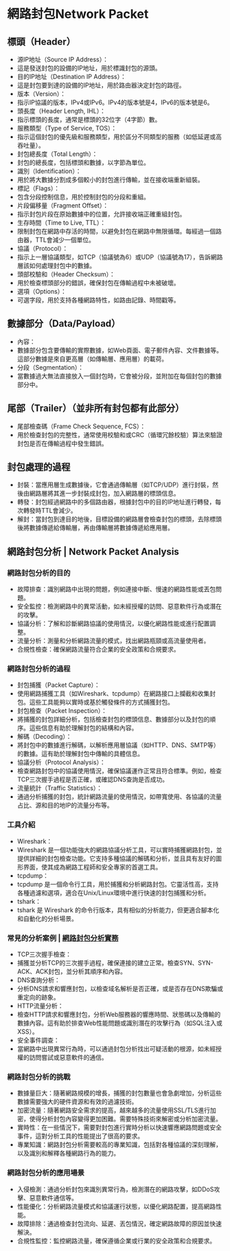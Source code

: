 # 網路封包Network Packet
## 標頭（Header）
- 源IP地址（Source IP Address）：
- 這是發送封包的設備的IP地址，用於標識封包的源頭。
- 目的IP地址（Destination IP Address）：
- 這是封包要到達的設備的IP地址，用於路由器決定封包的路徑。
- 版本（Version）：
- 指示IP協議的版本，IPv4或IPv6。IPv4的版本號是4，IPv6的版本號是6。
- 頭長度（Header Length, IHL）：
- 指示標頭的長度，通常是標頭的32位字（4字節）數。
- 服務類型（Type of Service, TOS）：
- 指示這個封包的優先級和服務類型，用於區分不同類型的服務（如低延遲或高吞吐量）。
- 封包總長度（Total Length）：
- 封包的總長度，包括標頭和數據，以字節為單位。
- 識別（Identification）：
- 用於將大數據分割成多個較小的封包進行傳輸，並在接收端重新組裝。
- 標記（Flags）：
- 包含分段控制信息，用於控制封包的分段和重組。
- 片段偏移量（Fragment Offset）：
- 指示封包片段在原始數據中的位置，允許接收端正確重組封包。
- 生存時間（Time to Live, TTL）：
- 限制封包在網路中存活的時間，以避免封包在網路中無限循環。每經過一個路由器，TTL會減少一個單位。
- 協議（Protocol）：
- 指示上一層協議類型，如TCP（協議號為6）或UDP（協議號為17），告訴網路層該如何處理封包中的數據。
- 頭部校驗和（Header Checksum）：
- 用於檢查標頭部分的錯誤，確保封包在傳輸過程中未被破壞。
- 選項（Options）：
- 可選字段，用於支持各種網路特性，如路由記錄、時間戳等。
## 數據部分（Data/Payload）
- 內容：
- 數據部分包含要傳輸的實際數據，如Web頁面、電子郵件內容、文件數據等。這部分數據是來自更高層（如傳輸層、應用層）的載荷。
- 分段（Segmentation）：
- 當數據過大無法直接放入一個封包時，它會被分段，並附加在每個封包的數據部分中。
## 尾部（Trailer）（並非所有封包都有此部分）
- 尾部檢查碼（Frame Check Sequence, FCS）：
- 用於檢查封包的完整性，通常使用校驗和或CRC（循環冗餘校驗）算法來驗證封包是否在傳輸過程中發生錯誤。
## 封包處理的過程
- 封裝：當應用層生成數據後，它會通過傳輸層（如TCP/UDP）進行封裝，然後由網路層將其進一步封裝成封包，加入網路層的標頭信息。
- 轉發：封包經過網路中的多個路由器，根據封包中的目的IP地址進行轉發，每次轉發時TTL會減少。
- 解封：當封包到達目的地後，目標設備的網路層會檢查封包的標頭，去除標頭後將數據傳遞給傳輸層，再由傳輸層將數據傳遞給應用層。
## 網路封包分析 | Network Packet Analysis
### 網路封包分析的目的
- 故障排查：識別網路中出現的問題，例如連接中斷、慢速的網路性能或丟包問題。
- 安全監控：檢測網路中的異常活動，如未經授權的訪問、惡意軟件行為或潛在的攻擊。
- 協議分析：了解和診斷網路協議的使用情況，以優化網路性能或進行配置調整。
- 流量分析：測量和分析網路流量的模式，找出網路瓶頸或高流量使用者。
- 合規性檢查：確保網路流量符合企業的安全政策和合規要求。
### 網路封包分析的過程
- 封包捕獲（Packet Capture）：
- 使用網路捕獲工具（如Wireshark、tcpdump）在網路接口上攔截和收集封包。這些工具能夠以實時或基於觸發條件的方式捕獲封包。
- 封包檢查（Packet Inspection）：
- 將捕獲的封包詳細分析，包括檢查封包的標頭信息、數據部分以及封包的順序。這些信息有助於理解封包的結構和內容。
- 解碼（Decoding）：
- 將封包中的數據進行解碼，以解析應用層協議（如HTTP、DNS、SMTP等）的數據。這有助於理解封包中傳輸的具體信息。
- 協議分析（Protocol Analysis）：
- 檢查網路封包中的協議使用情況，確保協議運作正常且符合標準。例如，檢查TCP三次握手過程是否正確，或確認DNS查詢是否成功。
- 流量統計（Traffic Statistics）：
- 通過分析捕獲的封包，統計網路流量的使用情況，如帶寬使用、各協議的流量占比、源和目的地IP的流量分布等。
### 工具介紹
- Wireshark：
- Wireshark 是一個功能強大的網路協議分析工具，可以實時捕獲網路封包，並提供詳細的封包檢查功能。它支持多種協議的解碼和分析，並且具有友好的圖形界面，使其成為網路工程師和安全專家的首選工具。
- tcpdump：
- tcpdump 是一個命令行工具，用於捕獲和分析網路封包。它靈活性高，支持各種過濾和選項，適合在Unix/Linux環境中進行快速的封包捕獲和分析。
- tshark：
- tshark 是 Wireshark 的命令行版本，具有相似的分析能力，但更適合腳本化和自動化的分析場景。
### 常見的分析案例 | [網路封包分析實務]()
- TCP三次握手檢查：
- 捕獲並分析TCP的三次握手過程，確保連接的建立正常。檢查SYN、SYN-ACK、ACK封包，並分析其順序和內容。
- DNS查詢分析：
- 分析DNS請求和響應封包，以檢查域名解析是否正確，或是否存在DNS欺騙或重定向的跡象。
- HTTP流量分析：
- 檢查HTTP請求和響應封包，分析Web服務器的響應時間、狀態碼以及傳輸的數據內容。這有助於排查Web性能問題或識別潛在的攻擊行為（如SQL注入或XSS）。
- 安全事件調查：
- 當網路中出現異常行為時，可以通過封包分析找出可疑活動的根源，如未經授權的訪問嘗試或惡意軟件的通信。
### 網路封包分析的挑戰
- 數據量巨大：隨著網路規模的增長，捕獲的封包數量也會急劇增加，分析這些數據需要強大的硬件資源和有效的過濾技術。
- 加密流量：隨著網路安全需求的提高，越來越多的流量使用SSL/TLS進行加密，使得分析封包內容變得更加困難。需要特殊技術來解密或分析加密流量。
- 實時性：在一些情況下，需要對封包進行實時分析以快速響應網路問題或安全事件，這對分析工具的性能提出了很高的要求。
- 專業知識：網路封包分析需要較高的專業知識，包括對各種協議的深刻理解，以及識別和解釋各種網路行為的能力。
### 網路封包分析的應用場景
- 入侵檢測：通過分析封包來識別異常行為，檢測潛在的網路攻擊，如DDoS攻擊、惡意軟件通信等。
- 性能優化：分析網路流量模式和協議運行狀態，以優化網路配置，提高網路性能。
- 故障排除：通過檢查封包流向、延遲、丟包情況，確定網路故障的原因並快速解決。
- 合規性監控：監控網路流量，確保遵循企業或行業的安全政策和合規要求。

